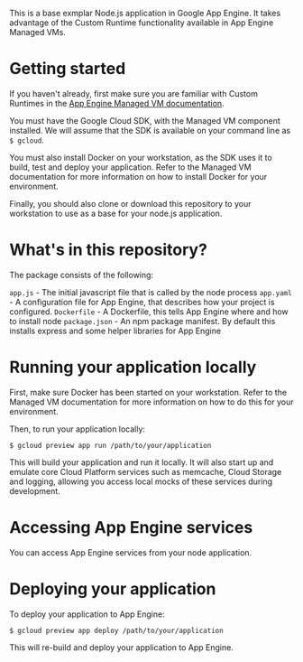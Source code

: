 This is a base exmplar Node.js application in Google App Engine. It takes advantage of the Custom Runtime functionality available in App Engine Managed VMs.

Getting started
===============

If you haven't already, first make sure you are familiar with Custom Runtimes in the [App Engine Managed VM documentation](https://developers.google.com/appengine/docs/managed-vms/).

You must have the Google Cloud SDK, with the Managed VM component installed. We will assume that the SDK is available on your command line as `$ gcloud`.

You must also install Docker on your workstation, as the SDK uses it to build, test and deploy your application. Refer to the Managed VM documentation for more information on how to install Docker for your environment.

Finally, you should also clone or download this repository to your workstation to use as a base for your node.js application.

What's in this repository?
==========================

The package consists of the following:

`app.js` - The initial javascript file that is called by the node process
`app.yaml` - A configuration file for App Engine, that describes how your project is configured.
`Dockerfile` - A Dockerfile, this tells App Engine where and how to install node
`package.json` - An npm package manifest. By default this installs express and some helper libraries for App Engine

Running your application locally
================================

First, make sure Docker has been started on your workstation. Refer to the Managed VM documentation for more information on how to do this for your environment.

Then, to run your application locally:

 `$ gcloud preview app run /path/to/your/application`

This will build your application and run it locally. It will also start up and emulate core Cloud Platform services such as memcache, Cloud Storage and logging, allowing you access local mocks of these services during development.

Accessing App Engine services
=============================

You can access App Engine services from your node application. 

Deploying your application
==========================

To deploy your application to App Engine:

  `$ gcloud preview app deploy /path/to/your/application`

This will re-build and deploy your application to App Engine.